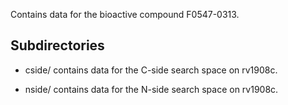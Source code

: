 Contains data for the bioactive compound F0547-0313.

## Subdirectories

- cside/ contains data for the C-side search space on rv1908c.

- nside/ contains data for the N-side search space on rv1908c.

